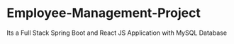 # Employee-Management-Project
Its a Full Stack Spring Boot and React JS Application with MySQL Database
